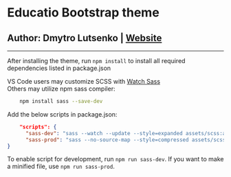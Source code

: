 # Educatio Bootstrap theme  

## Author: Dmytro Lutsenko | [Website](https://dmytrolutsenko.com)  

---
After installing the theme, run `npm install` to install all required dependencies listed in package.json

VS Code users may customize SCSS with [Watch Sass](https://marketplace.visualstudio.com/items?itemName=ritwickdey.live-sass)  
Others may utilize npm sass compiler:

```bash
    npm install sass --save-dev
```

Add the below scripts in package.json:

```json
    "scripts": {
      "sass-dev": "sass --watch --update --style=expanded assets/scss:assets/css",
      "sass-prod": "sass --no-source-map --style=compressed assets/scss:assets/css"
}
```

To enable script for development, run `npm run sass-dev`. If you want to make a minified file, use `npm run sass-prod`.
